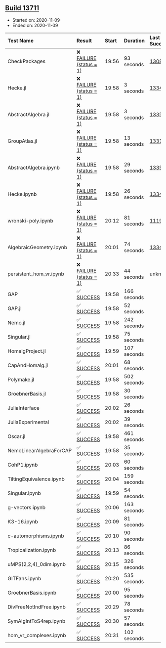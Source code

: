 ## [Build 13711](https://oscarci.mathematik.uni-kl.de/job/oscar/13711/)

* Started on: 2020-11-09
* Ended on: 2020-11-09

| Test Name    | Result | Start | Duration | Last Success | First Failure |
|:-------------|:-------|:------|:---------|:-------------|:--------------|
| CheckPackages | ❌ [FAILURE (status = 1)](https://oscarci.mathematik.uni-kl.de/job/oscar/13711/artifact/logs/build-13711/CheckPackages.log) | 19:56 | 93 seconds | [13085](https://oscarci.mathematik.uni-kl.de/job/oscar/13085/) | [13086](https://oscarci.mathematik.uni-kl.de/job/oscar/13086/) |
| Hecke.jl | ❌ [FAILURE (status = 1)](https://oscarci.mathematik.uni-kl.de/job/oscar/13711/artifact/logs/build-13711/Hecke.jl.log) | 19:58 | 3 seconds | [13341](https://oscarci.mathematik.uni-kl.de/job/oscar/13341/) | [13342](https://oscarci.mathematik.uni-kl.de/job/oscar/13342/) |
| AbstractAlgebra.jl | ❌ [FAILURE (status = 1)](https://oscarci.mathematik.uni-kl.de/job/oscar/13711/artifact/logs/build-13711/AbstractAlgebra.jl.log) | 19:58 | 3 seconds | [13355](https://oscarci.mathematik.uni-kl.de/job/oscar/13355/) | [13356](https://oscarci.mathematik.uni-kl.de/job/oscar/13356/) |
| GroupAtlas.jl | ❌ [FAILURE (status = 1)](https://oscarci.mathematik.uni-kl.de/job/oscar/13711/artifact/logs/build-13711/GroupAtlas.jl.log) | 19:58 | 13 seconds | [13311](https://oscarci.mathematik.uni-kl.de/job/oscar/13311/) | [13312](https://oscarci.mathematik.uni-kl.de/job/oscar/13312/) |
| AbstractAlgebra.ipynb | ❌ [FAILURE (status = 1)](https://oscarci.mathematik.uni-kl.de/job/oscar/13711/artifact/logs/build-13711/AbstractAlgebra.ipynb.log) | 19:58 | 29 seconds | [13355](https://oscarci.mathematik.uni-kl.de/job/oscar/13355/) | [13356](https://oscarci.mathematik.uni-kl.de/job/oscar/13356/) |
| Hecke.ipynb | ❌ [FAILURE (status = 1)](https://oscarci.mathematik.uni-kl.de/job/oscar/13711/artifact/logs/build-13711/Hecke.ipynb.log) | 19:58 | 26 seconds | [13341](https://oscarci.mathematik.uni-kl.de/job/oscar/13341/) | [13342](https://oscarci.mathematik.uni-kl.de/job/oscar/13342/) |
| wronski-poly.ipynb | ❌ [FAILURE (status = 1)](https://oscarci.mathematik.uni-kl.de/job/oscar/13711/artifact/logs/build-13711/wronski-poly.ipynb.log) | 20:12 | 81 seconds | [11192](https://oscarci.mathematik.uni-kl.de/job/oscar/11192/) | [11193](https://oscarci.mathematik.uni-kl.de/job/oscar/11193/) |
| AlgebraicGeometry.ipynb | ❌ [FAILURE (status = 1)](https://oscarci.mathematik.uni-kl.de/job/oscar/13711/artifact/logs/build-13711/AlgebraicGeometry.ipynb.log) | 20:01 | 74 seconds | [13341](https://oscarci.mathematik.uni-kl.de/job/oscar/13341/) | [13342](https://oscarci.mathematik.uni-kl.de/job/oscar/13342/) |
| persistent_hom_vr.ipynb | ❌ [FAILURE (status = 1)](https://oscarci.mathematik.uni-kl.de/job/oscar/13711/artifact/logs/build-13711/persistent_hom_vr.ipynb.log) | 20:33 | 44 seconds | unknown | unknown |
| GAP | ✅ [SUCCESS](https://oscarci.mathematik.uni-kl.de/job/oscar/13711/artifact/logs/build-13711/GAP.log) | 19:58 | 166 seconds |  |  |
| GAP.jl | ✅ [SUCCESS](https://oscarci.mathematik.uni-kl.de/job/oscar/13711/artifact/logs/build-13711/GAP.jl.log) | 19:58 | 52 seconds |  |  |
| Nemo.jl | ✅ [SUCCESS](https://oscarci.mathematik.uni-kl.de/job/oscar/13711/artifact/logs/build-13711/Nemo.jl.log) | 19:58 | 242 seconds |  |  |
| Singular.jl | ✅ [SUCCESS](https://oscarci.mathematik.uni-kl.de/job/oscar/13711/artifact/logs/build-13711/Singular.jl.log) | 19:58 | 75 seconds |  |  |
| HomalgProject.jl | ✅ [SUCCESS](https://oscarci.mathematik.uni-kl.de/job/oscar/13711/artifact/logs/build-13711/HomalgProject.jl.log) | 19:59 | 107 seconds |  |  |
| CapAndHomalg.jl | ✅ [SUCCESS](https://oscarci.mathematik.uni-kl.de/job/oscar/13711/artifact/logs/build-13711/CapAndHomalg.jl.log) | 20:01 | 68 seconds |  |  |
| Polymake.jl | ✅ [SUCCESS](https://oscarci.mathematik.uni-kl.de/job/oscar/13711/artifact/logs/build-13711/Polymake.jl.log) | 19:58 | 502 seconds |  |  |
| GroebnerBasis.jl | ✅ [SUCCESS](https://oscarci.mathematik.uni-kl.de/job/oscar/13711/artifact/logs/build-13711/GroebnerBasis.jl.log) | 19:58 | 30 seconds |  |  |
| JuliaInterface | ✅ [SUCCESS](https://oscarci.mathematik.uni-kl.de/job/oscar/13711/artifact/logs/build-13711/JuliaInterface.log) | 20:02 | 26 seconds |  |  |
| JuliaExperimental | ✅ [SUCCESS](https://oscarci.mathematik.uni-kl.de/job/oscar/13711/artifact/logs/build-13711/JuliaExperimental.log) | 20:02 | 39 seconds |  |  |
| Oscar.jl | ✅ [SUCCESS](https://oscarci.mathematik.uni-kl.de/job/oscar/13711/artifact/logs/build-13711/Oscar.jl.log) | 19:58 | 461 seconds |  |  |
| NemoLinearAlgebraForCAP | ✅ [SUCCESS](https://oscarci.mathematik.uni-kl.de/job/oscar/13711/artifact/logs/build-13711/NemoLinearAlgebraForCAP.log) | 19:58 | 35 seconds |  |  |
| CohP1.ipynb | ✅ [SUCCESS](https://oscarci.mathematik.uni-kl.de/job/oscar/13711/artifact/logs/build-13711/CohP1.ipynb.log) | 20:03 | 60 seconds |  |  |
| TiltingEquivalence.ipynb | ✅ [SUCCESS](https://oscarci.mathematik.uni-kl.de/job/oscar/13711/artifact/logs/build-13711/TiltingEquivalence.ipynb.log) | 20:04 | 159 seconds |  |  |
| Singular.ipynb | ✅ [SUCCESS](https://oscarci.mathematik.uni-kl.de/job/oscar/13711/artifact/logs/build-13711/Singular.ipynb.log) | 19:59 | 54 seconds |  |  |
| g-vectors.ipynb | ✅ [SUCCESS](https://oscarci.mathematik.uni-kl.de/job/oscar/13711/artifact/logs/build-13711/g-vectors.ipynb.log) | 20:06 | 163 seconds |  |  |
| K3-16.ipynb | ✅ [SUCCESS](https://oscarci.mathematik.uni-kl.de/job/oscar/13711/artifact/logs/build-13711/K3-16.ipynb.log) | 20:09 | 81 seconds |  |  |
| c-automorphisms.ipynb | ✅ [SUCCESS](https://oscarci.mathematik.uni-kl.de/job/oscar/13711/artifact/logs/build-13711/c-automorphisms.ipynb.log) | 20:10 | 90 seconds |  |  |
| Tropicalization.ipynb | ✅ [SUCCESS](https://oscarci.mathematik.uni-kl.de/job/oscar/13711/artifact/logs/build-13711/Tropicalization.ipynb.log) | 20:13 | 86 seconds |  |  |
| uMPS(2,2,4)_0dim.ipynb | ✅ [SUCCESS](https://oscarci.mathematik.uni-kl.de/job/oscar/13711/artifact/logs/build-13711/uMPS-2-2-4-_0dim.ipynb.log) | 20:15 | 326 seconds |  |  |
| GITFans.ipynb | ✅ [SUCCESS](https://oscarci.mathematik.uni-kl.de/job/oscar/13711/artifact/logs/build-13711/GITFans.ipynb.log) | 20:20 | 535 seconds |  |  |
| GroebnerBasis.ipynb | ✅ [SUCCESS](https://oscarci.mathematik.uni-kl.de/job/oscar/13711/artifact/logs/build-13711/GroebnerBasis.ipynb.log) | 20:00 | 95 seconds |  |  |
| DivFreeNotIndFree.ipynb | ✅ [SUCCESS](https://oscarci.mathematik.uni-kl.de/job/oscar/13711/artifact/logs/build-13711/DivFreeNotIndFree.ipynb.log) | 20:29 | 78 seconds |  |  |
| SymAlgIntToS4rep.ipynb | ✅ [SUCCESS](https://oscarci.mathematik.uni-kl.de/job/oscar/13711/artifact/logs/build-13711/SymAlgIntToS4rep.ipynb.log) | 20:30 | 57 seconds |  |  |
| hom_vr_complexes.ipynb | ✅ [SUCCESS](https://oscarci.mathematik.uni-kl.de/job/oscar/13711/artifact/logs/build-13711/hom_vr_complexes.ipynb.log) | 20:31 | 102 seconds |  |  |
